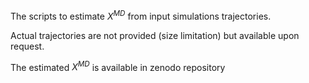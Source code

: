 

The scripts to estimate $X^{MD}$ from input simulations trajectories.

Actual trajectories are not provided (size limitation) but available upon request.

The estimated $X^{MD}$ is available in zenodo repository

